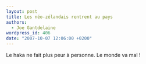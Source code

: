 ```yaml
---
layout: post
title: Les néo-zélandais rentrent au pays
authors:
  - Joe Gantdelaine
wordpress_id: 406
date: "2007-10-07 12:06:00 +0200"
---
```


Le haka ne fait plus peur à personne. Le monde va mal !
